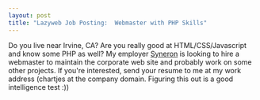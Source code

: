 ```yaml
--- 
layout: post
title: "Lazyweb Job Posting:  Webmaster with PHP Skills"
---
```

<p>Do you live near Irvine, CA?  Are you really good at HTML/CSS/Javascript and know some PHP as well?  My employer <a href="http://www.syneron.com">Syneron</a> is looking to hire a webmaster to maintain the corporate web site and probably work on some other projects.  If you're interested, send your resume to me at my work address (chartjes at the company domain.  Figuring this out is a good intelligence test :))
</p>

